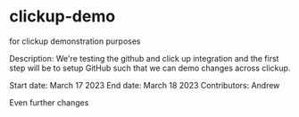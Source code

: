 # clickup-demo
for clickup demonstration purposes

Description:
We're testing the github and click up integration and the first step will be to setup GitHub such that we can demo changes across clickup.

Start date: March 17 2023
End date: March 18 2023
Contributors: Andrew

Even further changes

